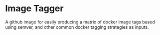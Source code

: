 # Image Tagger 

A github image for easily producing a matrix of docker image tags based
using semver, and other common docker tagging strategies as inputs.
